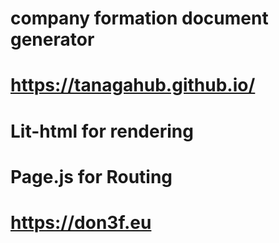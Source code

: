 
 # company formation document generator
 # https://tanagahub.github.io/
 # Lit-html for rendering
 # Page.js for Routing
 # https://don3f.eu
